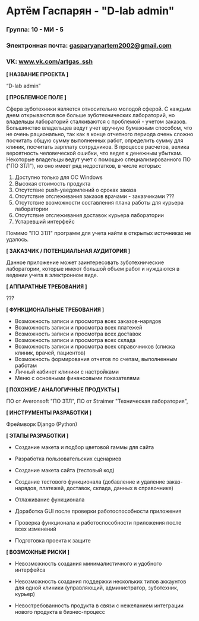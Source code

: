 # Артём Гаспарян - "D-lab admin"

### Группа: 10 - МИ - 5
### Электронная почта: gasparyanartem2002@gmail.com
### VK: www.vk.com/artgas_ssh


**[ НАЗВАНИЕ ПРОЕКТА ]**

“D-lab admin”

**[ ПРОБЛЕМНОЕ ПОЛЕ ]**

Сфера зуботехники является относительно молодой сферой. С каждым днем открываются все больше зуботехнических лабораторий, но владельцы лабораторий сталкиваются с проблемой - учетом заказов. 
Большинство владельцев ведут учет вручную бумажным способом, что не очень рационально, так как в конце отчетного периода очень сложно посчитать общую сумму выполненных работ, определить сумму для клиник, посчитать зарплату сотрудников. В процессе расчетов, велика вероятность человеческой ошибки, что ведет к денежным убыткам. 
Некоторые владельцы ведут учет с помощью специализированного ПО ("ПО ЗТЛ"), но оно имеет ряд недостатков, в числе которых:
1) Доступно только для ОС Windows
2) Высокая стоимость продукта
3) Отсутствие push-уведомлений о сроках заказа
4) Отсутствие отслеживания заказов врачами - заказчиками ???
5) Отсутствие возможности составления плана работы для курьера лаборатории
6) Отсутствие отслеживания доставок курьера лаборатории
7) Устаревший интерфейс

Помимо "ПО ЗТЛ" программ для учета найти в открытых источниках не удалось. 

**[ ЗАКАЗЧИК / ПОТЕНЦИАЛЬНАЯ АУДИТОРИЯ ]**

Данное приложение может заинтересовать зуботехнические лаборатории, которые имеют большой объем работ и нуждаются в ведении учета в электронном виде.

**[ АППАРАТНЫЕ ТРЕБОВАНИЯ ]** 

???

**[ ФУНКЦИОНАЛЬНЫЕ ТРЕБОВАНИЯ ]**

* Возможность записи и просмотра всех заказов-нарядов
* Возможность записи и просмотра всех платежей
* Возможность записи и просмотра всех доставок
* Возможность записи и просмотра всех склада
* Возможность записи и просмотра всех справочников (списка клиник, врачей, пациентов)
* Возможность формирования отчетов по счетам, выполненным работам 
* Личный кабинет клиники с настройками
* Меню с основными финансовыми показателями


**[ ПОХОЖИЕ / АНАЛОГИЧНЫЕ ПРОДУКТЫ ]**

ПО от Averonsoft "ПО ЗТЛ", ПО от Straimer "Техническая лаборатория", 

**[ ИНСТРУМЕНТЫ РАЗРАБОТКИ ]**

Фреймворк Django (Python)

**[ ЭТАПЫ РАЗРАБОТКИ ]**


* Создание макета и подбор цветовой гаммы для сайта

* Разработка пользовательских сценариев

* Создание макета сайта (тестовый код)

* Создание тестового функционала (добавление и удаление заказ-нарядов, платежей, доставок, склада, данных в справочнике)

* Отлаживание функционала 

* Доработка GUI после проверки работоспособности приложения

* Проверка функционала и работоспособности приложения после всех изменений

* Подготовка проекта к защите


**[ ВОЗМОЖНЫЕ РИСКИ ]**

* Невозможность создания минималистичного и удобного интерфейса

* Невозможность создания поддержки нескольких типов аккаунтов для одной клиники (управляющий, администратор, зуботехник, курьер)

* Невостребованность продукта в связи с нежеланием интеграции нового продукта в бизнес-процесс

